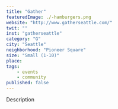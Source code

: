 ```yaml
---
title: "Gather"
featuredImage: ./-hamburgers.png
website: "http://www.gatherseattle.com/"
twit: ""
inst: "gatherseattle"
category: "G"
city: "Seattle"
neighborhood: "Pioneer Square"
size: "Small (1-10)"
place: 
tags:
    - events
    - community
published: false
---
```


Description